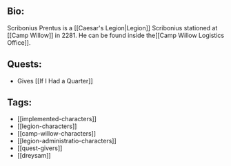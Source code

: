 ## Bio:

Scribonius Prentus is a [[Caesar's Legion|Legion]] Scribonius stationed at [[Camp Willow]] in 2281. He can be found inside the[[Camp Willow Logistics Office]].

## Quests:

- Gives [[If I Had a Quarter]]

## Tags:

- [[implemented-characters]]
- [[legion-characters]]
- [[camp-willow-characters]]
- [[legion-administratio-characters]]
- [[quest-givers]]
- [[dreysam]]